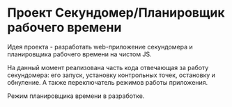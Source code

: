 # Проект Секундомер/Планировщик рабочего времени

Идея проекта - разработать web-приложение секундомера и планировщика рабочего времени на чистом JS.

На данный момент реализована часть кода отвечающая за работу секундомера: его запуск, установку контрольных точек, остановку и обнуление. А также переключатель режимов работы приложения.

Режим планировщика времени в разработке.
